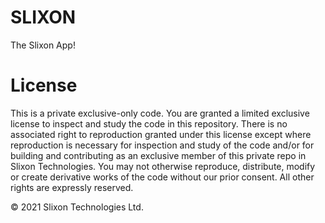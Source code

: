 # SLIXON
The Slixon App!

# License
This is a private exclusive-only code. 
You are granted a limited exclusive license to inspect and study the code in this repository. 
There is no associated right to reproduction granted under this license except where reproduction is necessary for inspection and study of the code and/or for building and contributing as an exclusive member of this private repo in Slixon Technologies. 
You may not otherwise reproduce, distribute, modify or create derivative works of the code without our prior consent. All other rights are expressly reserved.

© 2021 Slixon Technologies Ltd.
